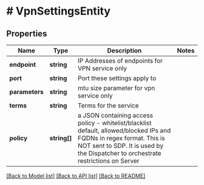 # # VpnSettingsEntity

## Properties

Name | Type | Description | Notes
------------ | ------------- | ------------- | -------------
**endpoint** | **string** | IP Addresses of endpoints for VPN service only |
**port** | **string** | Port these settings apply to |
**parameters** | **string** | mtu size parameter for vpn service only |
**terms** | **string** | Terms for the service |
**policy** | **string[]** | a JSON containing access policy - whitelist/blacklist default, allowed/blocked IPs and FQDNs in regex format. This is NOT sent to SDP. It is used by the Dispatcher to orchestrate restrictions on Server |

[[Back to Model list]](../../README.md#models) [[Back to API list]](../../README.md#endpoints) [[Back to README]](../../README.md)
